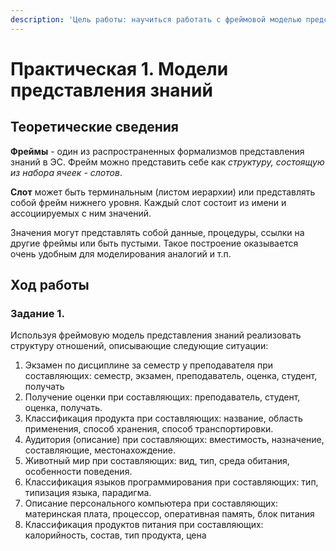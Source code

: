 ```yaml
---
description: 'Цель работы: научиться работать с фреймовой моделью представления знаний'
---
```


# Практическая 1. Модели представления знаний

## Теоретические сведения 

**Фреймы** - один из распространенных формализмов представления знаний в ЭС. Фрейм можно представить себе как _структуру, состоящую из набора ячеек - слотов_.

**Слот** может быть терминальным \(листом иерархии\) или представлять собой фрейм нижнего уровня. Каждый слот состоит из имени и ассоциируемых с ним значений. 

Значения могут представлять собой данные, процедуры, ссылки на другие фреймы или быть пустыми. Такое построение оказывается очень удобным для моделирования аналогий и т.п.

## Ход работы

### Задание 1. 

Используя фреймовую модель представления знаний реализовать структуру отношений, описывающие следующие ситуации:

1. Экзамен по дисциплине за семестр у преподавателя при составляющих: семестр, экзамен, преподаватель, оценка, студент, получать
2. Получение оценки при составляющих: преподаватель, студент, оценка, получать.
3. Классификация продукта при составляющих: название, область применения, способ хранения, способ транспортировки.
4. Аудитория \(описание\) при составляющих: вместимость, назначение, составляющие, местонахождение.
5. Животный мир при составляющих: вид, тип, среда обитания, особенности поведения.
6. Классификация языков программирования при составляющих: тип, типизация языка, парадигма.
7. Описание персонального компьютера при составляющих: материнская плата, процессор, оперативная память, блок питания
8. Классификация продуктов питания при составляющих: калорийность, состав, тип продукта, цена





